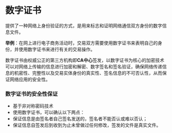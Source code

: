 # 数字证书

提供了一种网络上身份验证的方式，是用来标志和证明网络通信双方身份的数字信息文件。

**举例**：在网上进行电子商务活动时，交易双方需要使用数字证书来表明自己的身份，并使用数字证书来进行有关的交易操作。

数字证书由权威公正的第三方机构即**CA中心**签发，以数字证书为核心的加密技术可以对网络上传输的信息进行加密和解密、数字签名和签名验证，确保网络传递信息的机密性、完整性以及交易实体身份的真实性、签名信息的不可否认性，从而保证网络应用的安全性。

### 数字证书的安全性保证

* 基于非对称密码技术
* 使用数字证书，可以确认以下两点：
 * 保证信息是由签名者自己签名发送的，签名者不能否认或难以否认；
 * 保证信息自签发后到收到为止未曾做过任何修改，签发的文件是真实文件。







